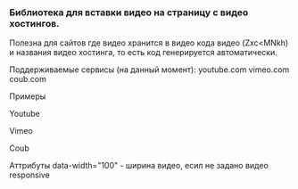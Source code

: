 <h3>Библиотека для вставки видео на страницу с видео хостингов.</h3>

Полезна для сайтов где видео хранится в видео кода видео (Zxc<MNkh) и названия видео хостинга, то есть код генерируется автоматически.

Поддерживаемые сервисы (на данный момент):
youtube.com
vimeo.com
coub.com

Примеры

Youtube
<div class="emvi" data-service="youtube.com" data-code="P5_GlAOCHyE"></div>

Vimeo
<div class="emvi" data-service="vimeo.com" data-code="35396305"></div>

Coub
<div class="emvi" data-service="coub.com" data-code="4211j"></div>

Аттрибуты
data-width="100" - ширина видео, есил не задано видео responsive
